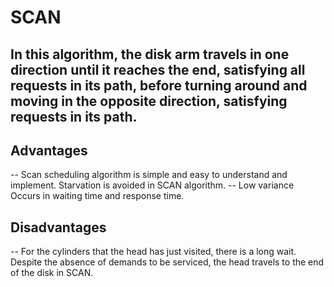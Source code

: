 # SCAN

##  In this algorithm, the disk arm travels in one direction until it reaches the end, satisfying all requests in its path, before turning around and moving in the opposite direction, satisfying requests in its path.

## Advantages 
-- Scan scheduling algorithm is simple and easy to understand and implement.
Starvation is avoided in SCAN algorithm.
-- Low variance Occurs in waiting time and response time.


## Disadvantages 
-- For the cylinders that the head has just visited, there is a long wait.
Despite the absence of demands to be serviced, the head travels to the end of the disk in SCAN.